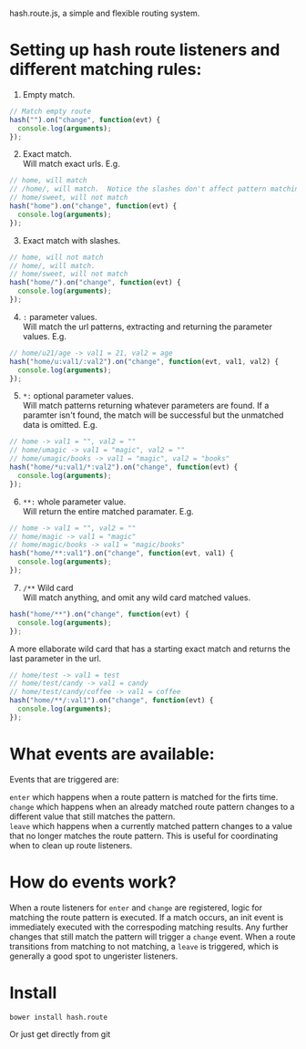 hash.route.js, a simple and flexible routing system.<br>


Setting up hash route listeners and different matching rules:
====

1) Empty match.<br>
``` javascript
// Match empty route
hash("").on("change", function(evt) {
  console.log(arguments);
});
```

2) Exact match. <br>
Will match exact urls.  E.g.

``` javascript
// home, will match
// /home/, will match.  Notice the slashes don't affect pattern matching.
// home/sweet, will not match
hash("home").on("change", function(evt) {
  console.log(arguments);
});
```

3) Exact match with slashes.

``` javascript
// home, will not match
// home/, will match.
// home/sweet, will not match
hash("home/").on("change", function(evt) {
  console.log(arguments);
});
```


4) <code>:</code> parameter values.<br>
Will match the url patterns, extracting and returning the parameter values. E.g.

``` javascript
// home/u21/age -> val1 = 21, val2 = age
hash("home/u:val1/:val2").on("change", function(evt, val1, val2) {
  console.log(arguments);
});
```

5) <code>*:</code> optional parameter values.<br>
Will match patterns returning whatever parameters are found. If a paramter isn't found, the match will be successful but the unmatched data is omitted. E.g.

``` javascript
// home -> val1 = "", val2 = ""
// home/umagic -> val1 = "magic", val2 = ""
// home/umagic/books -> val1 = "magic", val2 = "books"
hash("home/*u:val1/*:val2").on("change", function(evt) {
  console.log(arguments);
});
```

6) <code>**:</code> whole parameter value.<br>
Will return the entire matched paramater. E.g.<br>

``` javascript
// home -> val1 = "", val2 = ""
// home/magic -> val1 = "magic"
// home/magic/books -> val1 = "magic/books"
hash("home/**:val1").on("change", function(evt, val1) {
  console.log(arguments);
});
```

7) <code>/**</code> Wild card<br>
Will match anything, and omit any wild card matched values.

``` javascript
hash("home/**").on("change", function(evt) {
  console.log(arguments);
});
```

A more ellaborate wild card that has a starting exact match and returns the last parameter in the url.

``` javascript
// home/test -> val1 = test
// home/test/candy -> val1 = candy
// home/test/candy/coffee -> val1 = coffee
hash("home/**/:val1").on("change", function(evt) {
  console.log(arguments);
});
```

What events are available:
====

Events that are triggered are:

<code>enter</code> which happens when a route pattern is matched for the firts time.<br>
<code>change</code> which happens when an already matched route pattern changes to a different value that still matches the pattern.<br>
<code>leave</code> which happens when a currently matched pattern changes to a value that no longer matches the route pattern.  This is useful for coordinating when to clean up route listeners.


How do events work?
====

When a route listeners for <code>enter</code> and <code>change</code> are registered, logic for matching the route pattern is executed.  If a match occurs, an init event is immediately executed with the correspoding matching results.  Any further changes that still match the pattern will trigger a <code>change</code> event.  When a route transitions from matching to not matching, a <code>leave</code> is triggered, which is generally a good spot to ungerister listeners.


Install
===============
``` shell
bower install hash.route
```
Or just get directly from git
